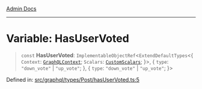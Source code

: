 [Admin Docs](/)

***

# Variable: HasUserVoted

> `const` **HasUserVoted**: `ImplementableObjectRef`\<`ExtendDefaultTypes`\<\{ `Context`: [`GraphQLContext`](../../../../context/type-aliases/GraphQLContext.md); `Scalars`: [`CustomScalars`](../../../../scalars/type-aliases/CustomScalars.md); \}\>, \{ `type`: `"down_vote"` \| `"up_vote"`; \}, \{ `type`: `"down_vote"` \| `"up_vote"`; \}\>

Defined in: [src/graphql/types/Post/hasUserVoted.ts:5](https://github.com/PurnenduMIshra129th/talawa-api/blob/89904a627ec60a3b378f6b033f4255df4e9e59ab/src/graphql/types/Post/hasUserVoted.ts#L5)
